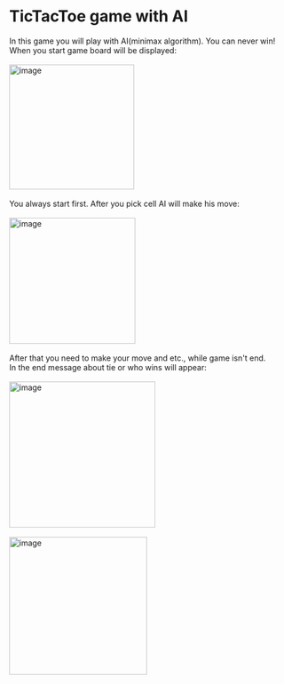 # TicTacToe game with AI
In this game you will play with AI(minimax algorithm). You can never win!\
When you start game board will be displayed:\
\
<img width="225" alt="image" src="https://user-images.githubusercontent.com/67323825/182843979-fcff0a17-b77d-4c49-8a33-ee7f8e02cd34.png">\
\
You always start first. After you pick cell AI will make his move:\
\
<img width="227" alt="image" src="https://user-images.githubusercontent.com/67323825/182844979-fe7de021-30d9-409c-b750-3cf9774536e0.png">\
\
After that you need to make your move and etc., while game isn't end.\
In the end message about tie or who wins will appear:\
\
<img width="263" alt="image" src="https://user-images.githubusercontent.com/67323825/182845319-a0dda356-8231-48df-ac84-0ce706209e8c.png">\
\
<img width="248" alt="image" src="https://user-images.githubusercontent.com/67323825/182845498-3f8bd9bb-eac9-499e-8347-c6d353593601.png">


